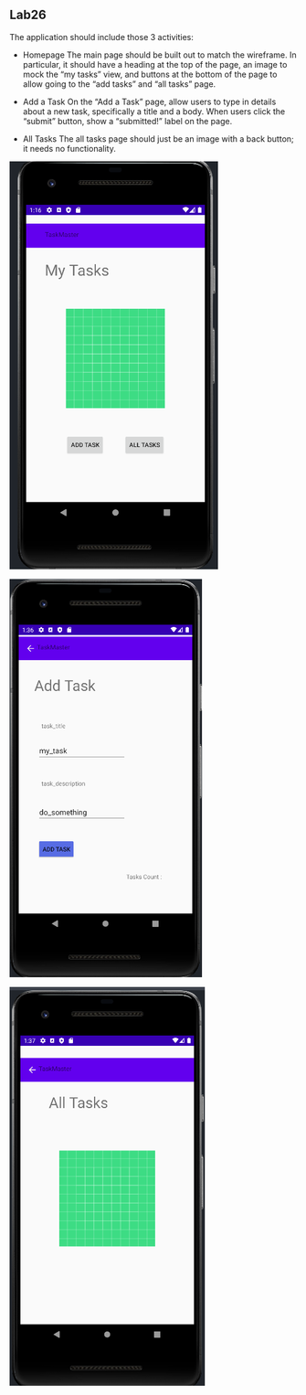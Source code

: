 ## Lab26
The application should include those 3 activities:
* Homepage
The main page should be built out to match the wireframe. In particular, it should have a heading at the top of the page, an image to mock the “my tasks” view, and buttons at the bottom of the page to allow going to the “add tasks” and “all tasks” page.

* Add a Task
On the “Add a Task” page, allow users to type in details about a new task, specifically a title and a body. When users click the “submit” button, show a “submitted!” label on the page.

* All Tasks
The all tasks page should just be an image with a back button; it needs no functionality.

![image description](screenshots/android_app.png)

![image description](screenshots/addTask.png)

![image description](screenshots/allTask.png)